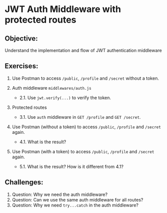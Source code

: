 # JWT Auth Middleware with protected routes

## Objective:

Understand the implementation and flow of JWT authentication middleware

## Exercises:

1. Use Postman to access `/public`, `/profile` and `/secret` without a token.

2. Auth middleware `middlewares/auth.js`

   - 2.1. Use `jwt.verify(...)` to verify the token.

3. Protected routes

   - 3.1. Use `auth` middleware in `GET /profile` and `GET /secret`.

4. Use Postman (without a token) to access `/public`, `/profile` and `/secret` again.

   - 4.1. What is the result?

5. Use Postman (with a token) to access `/public`, `/profile` and `/secret` again.

   - 5.1. What is the result? How is it different from 4.1?

## Challenges:

1. Question: Why we need the auth middleware?
2. Question: Can we use the same auth middleware for all routes?
3. Question: Why we need `try...catch` in the auth middleware?
